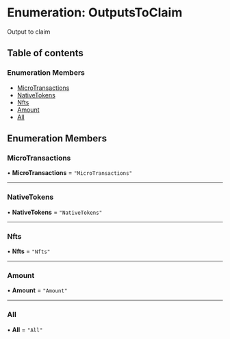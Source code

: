 # Enumeration: OutputsToClaim

Output to claim

## Table of contents

### Enumeration Members

- [MicroTransactions](OutputsToClaim.md#microtransactions)
- [NativeTokens](OutputsToClaim.md#nativetokens)
- [Nfts](OutputsToClaim.md#nfts)
- [Amount](OutputsToClaim.md#amount)
- [All](OutputsToClaim.md#all)

## Enumeration Members

### MicroTransactions

• **MicroTransactions** = ``"MicroTransactions"``

___

### NativeTokens

• **NativeTokens** = ``"NativeTokens"``

___

### Nfts

• **Nfts** = ``"Nfts"``

___

### Amount

• **Amount** = ``"Amount"``

___

### All

• **All** = ``"All"``
